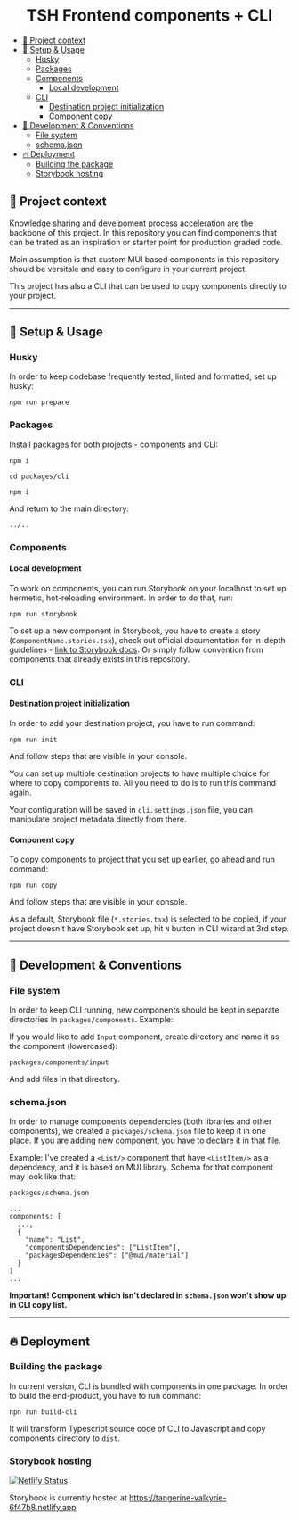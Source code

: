 <h1 align="center">TSH Frontend components + CLI</h1>


- [📘 Project context](#-project-context)
- [🔨 Setup \& Usage](#-setup--usage)
  - [Husky](#husky)
  - [Packages](#packages)
  - [Components](#components)
    - [Local development](#local-development)
  - [CLI](#cli)
    - [Destination project initialization](#destination-project-initialization)
    - [Component copy](#component-copy)
- [🛃 Development \& Conventions](#-development--conventions)
  - [File system](#file-system)
  - [schema.json](#schemajson)
- [🔥 Deployment](#-deployment)
  - [Building the package](#building-the-package)
  - [Storybook hosting](#storybook-hosting)


## 📘 Project context

Knowledge sharing and develpoment process acceleration are the backbone of this project. In this repository you can find components that can be trated as an inspiration or starter point for production graded code.

Main assumption is that custom MUI based components in this repository should be versitale and easy to configure in your current project.

This project has also a CLI that can be used to copy components directly to your project.

___

## 🔨 Setup & Usage

### Husky

In order to keep codebase frequently tested, linted and formatted, set up husky:

```
npm run prepare
```

### Packages

Install packages for both projects - components and CLI:

```
npm i
```

```
cd packages/cli
```

```
npm i
```

And return to the main directory:

```
../..
```

### Components

#### Local development


To work on components, you can run Storybook on your localhost to set up hermetic, hot-reloading environment. In order to do that, run:

```
npm run storybook
```

To set up a new component in Storybook, you have to create a story (`ComponentName.stories.tsx`), check out official documentation for in-depth guidelines - [link to Storybook docs](https://storybook.js.org/docs/react/writing-stories/introduction). Or simply follow convention from components that already exists in this repository.

### CLI

#### Destination project initialization


In order to add your destination project, you have to run command:

```
npm run init
```

And follow steps that are visible in your console.

You can set up multiple destination projects to have multiple choice for where to copy components to. All you need to do is to run this command again.

Your configuration will be saved in `cli.settings.json` file, you can manipulate project metadata directly from there.

#### Component copy

To copy components to project that you set up earlier, go ahead and run command:

```
npm run copy
```

And follow steps that are visible in your console.

As a default, Storybook file (`*.stories.tsx`) is selected to be copied, if your project doesn't have Storybook set up, hit `N` button in CLI wizard at 3rd step.

___

## 🛃 Development & Conventions

### File system

In order to keep CLI running, new components should be kept in separate directories in `packages/components`. Example:

If you would like to add `Input` component, create directory and name it as the component (lowercased):

```
packages/components/input
```

And add files in that directory. 

### schema.json

In order to manage components dependencies (both libraries and other components), we created a `packages/schema.json` file to keep it in one place.
If you are adding new component, you have to declare it in that file.

Example:
I've created a `<List/>` component that have `<ListItem/>` as a dependency, and it is based on MUI library. Schema for that component may look like that:

`packages/schema.json`
```
...
components: [
  ...,
  {
    "name": "List",
    "componentsDependencies": ["ListItem"],
    "packagesDependencies": ["@mui/material"]
  }
]
...
```

**Important! Component which isn't declared in `schema.json` won't show up in CLI copy list.**
___

## 🔥 Deployment

### Building the package

In current version, CLI is bundled with components in one package. In order to build the end-product, you have to run command:

```
npn run build-cli
```

It will transform Typescript source code of CLI to Javascript and copy components directory to `dist`.

### Storybook hosting
 
[![Netlify Status](https://api.netlify.com/api/v1/badges/7a89d9c3-1e97-493c-9ce4-14538ef3fe6e/deploy-status)](https://app.netlify.com/sites/tangerine-valkyrie-6f47b8/deploys)


Storybook is currently hosted at https://tangerine-valkyrie-6f47b8.netlify.app